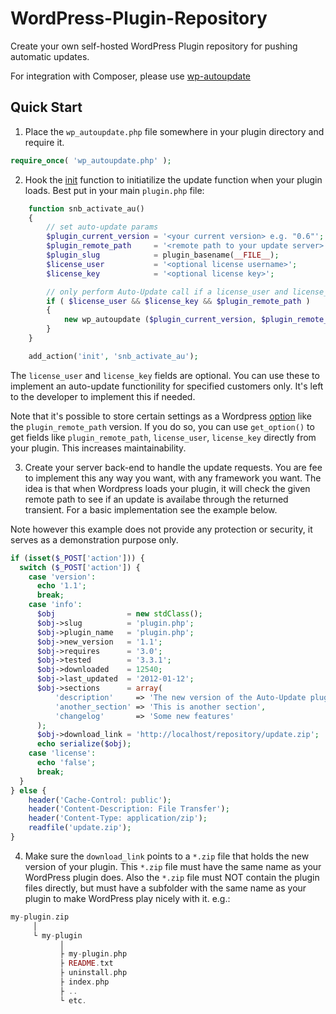 # WordPress-Plugin-Repository

Create your own self-hosted WordPress Plugin repository for pushing automatic updates.

For integration with Composer, please use [wp-autoupdate](https://github.com/wpplex/wp-autoupdate)

## Quick Start

1) Place the `wp_autoupdate.php` file somewhere in your plugin directory and require it.
```php
require_once( 'wp_autoupdate.php' );
```
2) Hook the [init](https://codex.wordpress.org/Plugin_API/Action_Reference/init) function to initiatilize the update function when your plugin loads. Best put in your main `plugin.php` file:
```php
	function snb_activate_au()
	{
		// set auto-update params
		$plugin_current_version = '<your current version> e.g. "0.6"';
		$plugin_remote_path     = '<remote path to your update server> e.g. http://update.example.com';
		$plugin_slug            = plugin_basename(__FILE__);
		$license_user           = '<optional license username>';
		$license_key            = '<optional license key>';

		// only perform Auto-Update call if a license_user and license_key is given
		if ( $license_user && $license_key && $plugin_remote_path )
		{
			new wp_autoupdate ($plugin_current_version, $plugin_remote_path, $plugin_slug, $license_user, $license_key);
		}
	}

	add_action('init', 'snb_activate_au');
```

The `license_user` and `license_key` fields are optional. You can use these to implement an auto-update functionility for specified customers only. It's left to the developer to implement this if needed.

Note that it's possible to store certain settings as a Wordpress [option](https://codex.wordpress.org/Options_API) like the `plugin_remote_path` version.
If you do so, you can use `get_option()` to get fields like `plugin_remote_path`, `license_user`, `license_key` directly from your plugin. This increases maintainability.

3) Create your server back-end to handle the update requests. You are fee to implement this any way you want, with any framework you want. 
The idea is that when Wordpress loads your plugin, it will check the given remote path to see if an update is availabe through the returned transient. For a basic implementation see the example below. 

Note however this example does not provide any protection or security, it serves as a demonstration purpose only.

```php
if (isset($_POST['action'])) {
  switch ($_POST['action']) {
    case 'version':
      echo '1.1';
      break;
    case 'info':
      $obj                = new stdClass();
      $obj->slug          = 'plugin.php';
      $obj->plugin_name   = 'plugin.php';
      $obj->new_version   = '1.1';
      $obj->requires      = '3.0';
      $obj->tested        = '3.3.1';
      $obj->downloaded    = 12540;
      $obj->last_updated  = '2012-01-12';
      $obj->sections      = array(
          'description'     => 'The new version of the Auto-Update plugin',
          'another_section' => 'This is another section',
          'changelog'       => 'Some new features'
      );
      $obj->download_link = 'http://localhost/repository/update.zip';
      echo serialize($obj);
    case 'license':
      echo 'false';
      break;
  }
} else {
    header('Cache-Control: public');
    header('Content-Description: File Transfer');
    header('Content-Type: application/zip');
    readfile('update.zip');
}
```

4) Make sure the `download_link` points to a `*.zip` file that holds the new version of your plugin. This `*.zip` file must have the same name as your WordPress plugin does. Also the `*.zip` file must NOT contain the plugin files directly, but must have a subfolder with the same name as your plugin to make WordPress play nicely with it.
e.g.:
```php
my-plugin.zip
     │
     └ my-plugin
           │
           ├ my-plugin.php
           ├ README.txt
           ├ uninstall.php
           ├ index.php
           ├ ..
           └ etc.
```